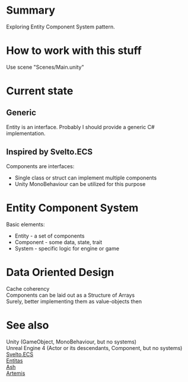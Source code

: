 # Summary
Exploring Entity Component System pattern.  

# How to work with this stuff
Use scene "Scenes/Main.unity"  

# Current state
## Generic
Entity is an interface. Probably I should provide a generic C# implementation.  

## Inspired by Svelto.ECS
Components are interfaces:  
* Single class or struct can implement multiple components
* Unity MonoBehaviour can be utilized for this purpose

# Entity Component System
Basic elements:  
* Entity - a set of components
* Component - some data, state, trait
* System - specific logic for engine or game

# Data Oriented Design
Cache coherency  
Components can be laid out as a Structure of Arrays  
Surely, better implementing them as value-objects then  

# See also
Unity (GameObject, MonoBehaviour, but no systems)  
Unreal Engine 4 (Actor or its descendants, Component, but no systems)  
[Svelto.ECS](https://github.com/sebas77/Svelto.ECS)  
[Entitas](https://github.com/sschmid/Entitas-CSharp)  
[Ash](https://github.com/richardlord/Ash)  
[Artemis](https://github.com/junkdog/artemis-odb)  
